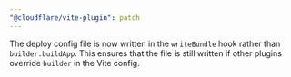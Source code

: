 ```yaml
---
"@cloudflare/vite-plugin": patch
---
```


The deploy config file is now written in the `writeBundle` hook rather than `builder.buildApp`. This ensures that the file is still written if other plugins override `builder` in the Vite config.
